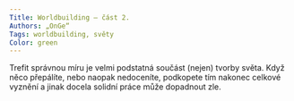 ```yaml
---
Title: Worldbuilding – část 2.
Authors: „OnGe“
Tags: worldbuilding, světy
Color: green
---
```

Trefit správnou míru je velmi podstatná součást
(nejen) tvorby světa. Když něco přepálíte,
nebo naopak nedoceníte, podkopete tím nakonec
celkové vyznění a jinak docela solidní práce
může dopadnout zle.
